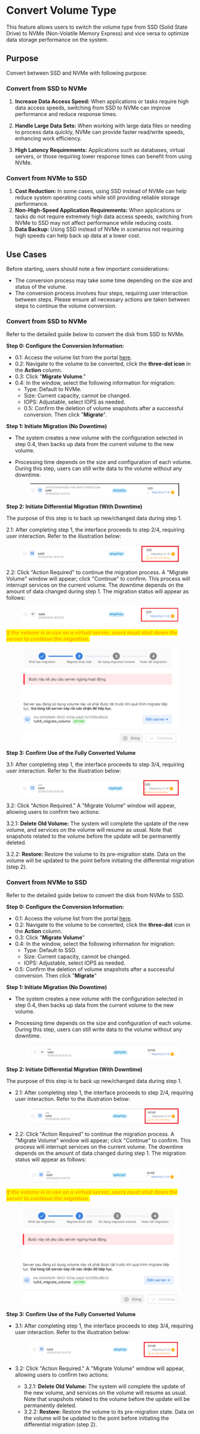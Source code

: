 # Convert Volume Type

This feature allows users to switch the volume type from SSD (Solid State Drive) to NVMe (Non-Volatile Memory Express) and vice versa to optimize data storage performance on the system.

## Purpose

Convert between SSD and NVMe with following purpose:&#x20;

### **Convert from SSD to NVMe**

1. **Increase Data Access Speed:** When applications or tasks require high data access speeds, switching from SSD to NVMe can improve performance and reduce response times.
2.  **Handle Large Data Sets:** When working with large data files or needing to process data quickly, NVMe can provide faster read/write speeds, enhancing work efficiency.


3. **High Latency Requirements:** Applications such as databases, virtual servers, or those requiring lower response times can benefit from using NVMe.

### **Convert from NVMe to SSD**

1. **Cost Reduction:** In some cases, using SSD instead of NVMe can help reduce system operating costs while still providing reliable storage performance.
2. **Non-High-Speed Application Requirements:** When applications or tasks do not require extremely high data access speeds, switching from NVMe to SSD may not affect performance while reducing costs.
3. **Data Backup:** Using SSD instead of NVMe in scenarios not requiring high speeds can help back up data at a lower cost.

## Use Cases

Before starting, users should note a few important considerations:

* The conversion process may take some time depending on the size and status of the volume.
* The conversion process involves four steps, requiring user interaction between steps. Please ensure all necessary actions are taken between steps to continue the volume conversion.

### **Convert from SSD to NVMe**

Refer to the detailed guide below to convert the disk from SSD to NVMe.

**Step 0: Configure the Conversion Information:**&#x20;

* 0.1: Access the volume list from the portal [here](https://hcm-3.console.vngcloud.vn/vserver/block-store/volumes).&#x20;
* 0.2: Navigate to the volume to be converted, click the **three-dot icon** in the **Action** column.&#x20;
* 0.3: Click "**Migrate Volume**."&#x20;
* 0.4: In the window, select the following information for migration:
  * Type: Default to NVMe.
  * Size: Current capacity, cannot be changed.
  * IOPS: Adjustable, select IOPS as needed.&#x20;
  * 0.5: Confirm the deletion of volume snapshots after a successful conversion. Then click "**Migrate**".

**Step 1: Initiate Migration (No Downtime)**&#x20;

* The system creates a new volume with the configuration selected in step 0.4, then backs up data from the current volume to the new volume.&#x20;
*   Processing time depends on the size and configuration of each volume. During this step, users can still write data to the volume without any downtime.&#x20;

    <figure><img src="../../../.gitbook/assets/image (1) (2).png" alt=""><figcaption></figcaption></figure>

**Step 2: Initiate Differential Migration (With Downtime)**&#x20;

The purpose of this step is to back up new/changed data during step 1.&#x20;

2.1: After completing step 1, the interface proceeds to step 2/4, requiring user interaction. Refer to the illustration below:&#x20;

<figure><img src="../../../.gitbook/assets/image (2) (2).png" alt=""><figcaption></figcaption></figure>

2.2: Click "Action Required" to continue the migration process. A "Migrate Volume" window will appear; click "Continue" to confirm. This process will interrupt services on the current volume. The downtime depends on the amount of data changed during step 1. The migration status will appear as follows:&#x20;

<figure><img src="../../../.gitbook/assets/image (3).png" alt=""><figcaption></figcaption></figure>

_<mark style="color:orange;">**If the volume is in use on a virtual server, users must shut down the server to continue the migration.**</mark>_&#x20;

<figure><img src="../../../.gitbook/assets/image (4).png" alt=""><figcaption></figcaption></figure>

**Step 3: Confirm Use of the Fully Converted Volume**&#x20;

3.1: After completing step 1, the interface proceeds to step 3/4, requiring user interaction. Refer to the illustration below:&#x20;

<figure><img src="../../../.gitbook/assets/image (5).png" alt=""><figcaption></figcaption></figure>

3.2: Click "Action Required." A "Migrate Volume" window will appear, allowing users to confirm two actions:&#x20;

3.2.1: **Delete Old Volume:** The system will complete the update of the new volume, and services on the volume will resume as usual. Note that snapshots related to the volume before the update will be permanently deleted.&#x20;

3.2.2: **Restore:** Restore the volume to its pre-migration state. Data on the volume will be updated to the point before initiating the differential migration (step 2).

### **Convert from NVMe to SSD**

Refer to the detailed guide below to convert the disk from NVMe to SSD.

**Step 0: Configure the Conversion Information:**&#x20;

* 0.1: Access the volume list from the portal [here](https://hcm-3.console.vngcloud.vn/vserver/block-store/volumes).&#x20;
* 0.2: Navigate to the volume to be converted, click the **three-dot** icon in the **Action** column.&#x20;
* 0.3: Click "**Migrate Volume**"&#x20;
* 0.4: In the window, select the following information for migration:
  * Type: Default to SSD.
  * Size: Current capacity, cannot be changed.
  * IOPS: Adjustable, select IOPS as needed.&#x20;
* 0.5: Confirm the deletion of volume snapshots after a successful conversion. Then click "**Migrate**"

**Step 1: Initiate Migration (No Downtime)**&#x20;

* The system creates a new volume with the configuration selected in step 0.4, then backs up data from the current volume to the new volume.&#x20;
*   Processing time depends on the size and configuration of each volume. During this step, users can still write data to the volume without any downtime.&#x20;

    <figure><img src="../../../.gitbook/assets/image (6).png" alt=""><figcaption></figcaption></figure>

**Step 2: Initiate Differential Migration (With Downtime)**&#x20;

The purpose of this step is to back up new/changed data during step 1.&#x20;

*   2.1: After completing step 1, the interface proceeds to step 2/4, requiring user interaction. Refer to the illustration below:&#x20;

    <figure><img src="../../../.gitbook/assets/image (7).png" alt=""><figcaption></figcaption></figure>
*   2.2: Click "Action Required" to continue the migration process. A "Migrate Volume" window will appear; click "Continue" to confirm. This process will interrupt services on the current volume. The downtime depends on the amount of data changed during step 1. The migration status will appear as follows:&#x20;

    <figure><img src="../../../.gitbook/assets/image (9).png" alt=""><figcaption></figcaption></figure>

_<mark style="color:orange;">**If the volume is in use on a virtual server, users must shut down the server to continue the migration.**</mark>_&#x20;

<figure><img src="../../../.gitbook/assets/image (10).png" alt=""><figcaption></figcaption></figure>

**Step 3: Confirm Use of the Fully Converted Volume**&#x20;

*   3.1: After completing step 1, the interface proceeds to step 3/4, requiring user interaction. Refer to the illustration below:&#x20;

    <figure><img src="../../../.gitbook/assets/image (11).png" alt=""><figcaption></figcaption></figure>
* 3.2: Click "Action Required." A "Migrate Volume" window will appear, allowing users to confirm two actions:&#x20;
  * 3.2.1: **Delete Old Volume:** The system will complete the update of the new volume, and services on the volume will resume as usual. Note that snapshots related to the volume before the update will be permanently deleted.&#x20;
  * 3.2.2: **Restore:** Restore the volume to its pre-migration state. Data on the volume will be updated to the point before initiating the differential migration (step 2).

